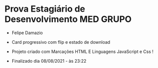 # Prova Estagiário de Desenvolvimento MED GRUPO 

- Felipe Damazio 

- Card progressivo com flip e estado de download 

- Projeto criado com Marcações HTML E Linguagens JavaScript e Css !

- Finalizado dia  08/08/2021 - às 23:22 




